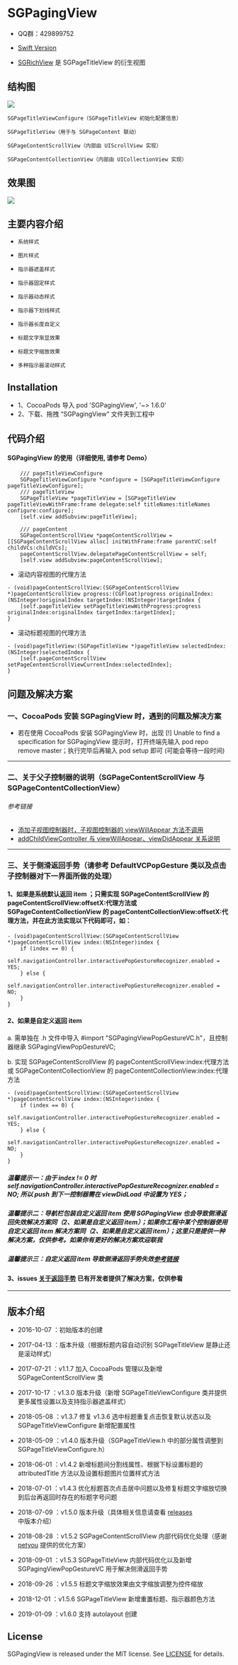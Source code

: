 
# SGPagingView


* QQ群：429899752

* [Swift Version](https://github.com/kingsic/SGPagingView-Swift)

* [SGRichView](https://github.com/kingsic/SGRichView) 是 SGPageTitleView 的衍生视图


## 结构图
![](https://github.com/kingsic/Kar98k/blob/master/SGPagingView/SGPagingView.png)
``` 
SGPageTitleViewConfigure（SGPageTitleView 初始化配置信息）

SGPageTitleView（用于与 SGPageContent 联动）

SGPageContentScrollView（内部由 UIScrollView 实现）

SGPageContentCollectionView（内部由 UICollectionView 实现）
``` 


## 效果图
![](https://github.com/kingsic/Kar98k/blob/master/SGPagingView/SGPagingView.gif)


## 主要内容介绍
* `系统样式`<br>

* `图片样式`<br>

* `指示器遮盖样式`<br>

* `指示器固定样式`<br>

* `指示器动态样式`<br>

* `指示器下划线样式`<br>

* `指示器长度自定义`<br>

* `标题文字渐显效果`<br>

* `标题文字缩放效果`<br>

* `多种指示器滚动样式`<br>


## Installation
* 1、CocoaPods 导入 pod 'SGPagingView', '~> 1.6.0'
* 2、下载、拖拽 “SGPagingView” 文件夹到工程中


## 代码介绍
#### SGPagingView 的使用（详细使用, 请参考 Demo）
``` 
    /// pageTitleViewConfigure
    SGPageTitleViewConfigure *configure = [SGPageTitleViewConfigure pageTitleViewConfigure];
    /// pageTitleView
    SGPageTitleView *pageTitleView = [SGPageTitleView pageTitleViewWithFrame:frame delegate:self titleNames:titleNames configure:configure];
    [self.view addSubview:pageTitleView];
    
    /// pageContent
    SGPageContentScrollView *pageContentScrollView = [[SGPageContentScrollView alloc] initWithFrame:frame parentVC:self childVCs:childVCs];
    pageContentScrollView.delegatePageContentScrollView = self;
    [self.view addSubview:pageContentScrollView];
```

* 滚动内容视图的代理方法
```
- (void)pageContentScrollView:(SGPageContentScrollView *)pageContentScrollView progress:(CGFloat)progress originalIndex:(NSInteger)originalIndex targetIndex:(NSInteger)targetIndex {
    [self.pageTitleView setPageTitleViewWithProgress:progress originalIndex:originalIndex targetIndex:targetIndex];
}
```

* 滚动标题视图的代理方法
```
- (void)pageTitleView:(SGPageTitleView *)pageTitleView selectedIndex:(NSInteger)selectedIndex {
    [self.pageContentScrollView setPageCententScrollViewCurrentIndex:selectedIndex];
}
```


## 问题及解决方案
### 一、CocoaPods 安装 SGPagingView 时，遇到的问题及解决方案
* 若在使用 CocoaPods 安装 SGPagingView 时，出现 [!] Unable to find a specification for SGPagingView 提示时，打开终端先输入 pod repo remove master；执行完毕后再输入 pod setup 即可 (可能会等待一段时间)
***

### 二、关于父子控制器的说明（SGPageContentScrollView 与 SGPageContentCollectionView）
###### 参考链接
* [添加子视图控制器时，子视图控制器的 viewWillAppear 方法不调用](https://blog.csdn.net/u012907783/article/details/78972227)
* [addChildViewController 与 viewWillAppear、viewDidAppear 关系说明](https://blog.csdn.net/zhaoxy_thu/article/details/50826190)
***

### 三、关于侧滑返回手势（请参考 DefaultVCPopGesture 类以及点击子控制器对下一界面所做的处理）
#### 1、如果是系统默认返回 item ；只需实现 SGPageContentScrollView 的 pageContentScrollView:offsetX:代理方法或 SGPageContentCollectionView 的 pageContentCollectionView:offsetX:代理方法，并在此方法实现以下代码即可，如：
```
- (void)pageContentScrollView:(SGPageContentScrollView *)pageContentScrollView index:(NSInteger)index {
    if (index == 0) {
        self.navigationController.interactivePopGestureRecognizer.enabled = YES;
    } else {
        self.navigationController.interactivePopGestureRecognizer.enabled = NO;
    }
}
```

#### 2、如果是自定义返回 item 
a. 需单独在 .h 文件中导入 #import "SGPagingViewPopGestureVC.h"，且控制器继承 SGPagingViewPopGestureVC;

b. 实现 SGPageContentScrollView 的 pageContentScrollView:index:代理方法或 SGPageContentCollectionView 的 pageContentCollectionView:index:代理方法
```
- (void)pageContentScrollView:(SGPageContentScrollView *)pageContentScrollView index:(NSInteger)index {
    if (index == 0) {
        self.navigationController.interactivePopGestureRecognizer.enabled = YES;
    } else {
        self.navigationController.interactivePopGestureRecognizer.enabled = NO;
    }
}
```

##### 温馨提示一：由于 index != 0 时 self.navigationController.interactivePopGestureRecognizer.enabled = NO; 所以 push 到下一控制器需在 viewDidLoad 中设置为 YES；

##### 温馨提示二：导航栏包装自定义返回 item 使用 SGPagingView 也会导致侧滑返回失效解决方案同（2、如果是自定义返回 item）；如果你工程中某个控制器使用自定义返回 item 解决方案同（2、如果是自定义返回 item）；这里只是提供一种解决方案，仅供参考。如果你有更好的解决方案欢迎联我

##### 温馨提示三：自定义返回 item 导致侧滑返回手势失效[参考链接](https://www.jianshu.com/p/33ce1340a543)

#### 3、issues [关于返回手势](https://github.com/kingsic/SGPagingView/issues/25) 已有开发者提供了解决方案，仅供参看
***


## 版本介绍

* 2016-10-07 ：初始版本的创建

* 2017-04-13 ：版本升级（根据标题内容自动识别 SGPageTitleView 是静止还是滚动样式）

* 2017-07-21 ：v1.1.7 加入 CocoaPods 管理以及新增 SGPageContentScrollView 类

* 2017-10-17 ：v1.3.0 版本升级（新增 SGPageTitleViewConfigure 类并提供更多属性设置以及支持指示器遮盖样式）

* 2018-05-08 ：v1.3.7 修复 v1.3.6 选中标题重复点击恢复默认状态以及 SGPageTitleViewConfigure 新增配置属性

* 2018-05-09 ：v1.4.0 版本升级（SGPageTitleView.h 中的部分属性调整到 SGPageTitleViewConfigure.h）

* 2018-06-01 ：v1.4.2 新增标题间分割线属性、根据下标设置标题的 attributedTitle 方法以及设置标题图片位置样式方法

* 2018-07-01 ：v1.4.3 优化标题首次点击居中问题以及修复标题文字缩放切换到后台再返回时存在的标题字号问题

* 2018-07-09 ：v1.5.0 版本升级（具体相关信息请查看 [releases](https://github.com/kingsic/SGPagingView/releases) 中版本介绍）

* 2018-08-28 ：v1.5.2 SGPageContentScrollView 内部代码优化处理（感谢 [petyou](https://github.com/petyou) 提供的优化方案）

* 2018-09-01 ：v1.5.3 SGPageTitleView 内部代码优化以及新增 SGPagingViewPopGestureVC 用于解决侧滑返回手势

* 2018-09-26 ：v1.5.5 标题文字缩放效果由文字缩放调整为控件缩放

* 2018-12-01 ：v1.5.6 SGPageTitleView 新增重置标题、指示器颜色方法

* 2019-01-09 ：v1.6.0 支持 autolayout 创建


## License
SGPagingView is released under the MIT license. See [LICENSE](https://github.com/kingsic/SGPagingView/blob/master/LICENSE) for details.
